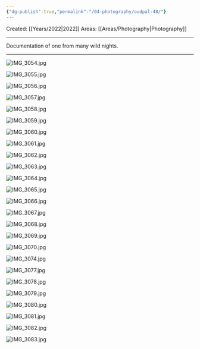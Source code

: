 ```yaml
---
{"dg-publish":true,"permalink":"/04-photography/oudpal-48/"}
---
```


Created: [[Years/2022\|2022]]
Areas: [[Areas/Photography\|Photography]]

----
Documentation of one from many wild nights.

----
![IMG_3054.jpg](/img/user/imgs/IMG_3054.jpg)

![IMG_3055.jpg](/img/user/imgs/IMG_3055.jpg)

![IMG_3056.jpg](/img/user/imgs/IMG_3056.jpg)

![IMG_3057.jpg](/img/user/imgs/IMG_3057.jpg)

![IMG_3058.jpg](/img/user/imgs/IMG_3058.jpg)

![IMG_3059.jpg](/img/user/imgs/IMG_3059.jpg)

![IMG_3060.jpg](/img/user/imgs/IMG_3060.jpg)

![IMG_3061.jpg](/img/user/imgs/IMG_3061.jpg)

![IMG_3062.jpg](/img/user/imgs/IMG_3062.jpg)

![IMG_3063.jpg](/img/user/imgs/IMG_3063.jpg)

![IMG_3064.jpg](/img/user/imgs/IMG_3064.jpg)

![IMG_3065.jpg](/img/user/imgs/IMG_3065.jpg)

![IMG_3066.jpg](/img/user/imgs/IMG_3066.jpg)

![IMG_3067.jpg](/img/user/imgs/IMG_3067.jpg)

![IMG_3068.jpg](/img/user/imgs/IMG_3068.jpg)

![IMG_3069.jpg](/img/user/imgs/IMG_3069.jpg)

![IMG_3070.jpg](/img/user/imgs/IMG_3070.jpg)

![IMG_3074.jpg](/img/user/imgs/IMG_3074.jpg)

![IMG_3077.jpg](/img/user/imgs/IMG_3077.jpg)

![IMG_3078.jpg](/img/user/imgs/IMG_3078.jpg)

![IMG_3079.jpg](/img/user/imgs/IMG_3079.jpg)

![IMG_3080.jpg](/img/user/imgs/IMG_3080.jpg)

![IMG_3081.jpg](/img/user/imgs/IMG_3081.jpg)

![IMG_3082.jpg](/img/user/imgs/IMG_3082.jpg)

![IMG_3083.jpg](/img/user/imgs/IMG_3083.jpg)